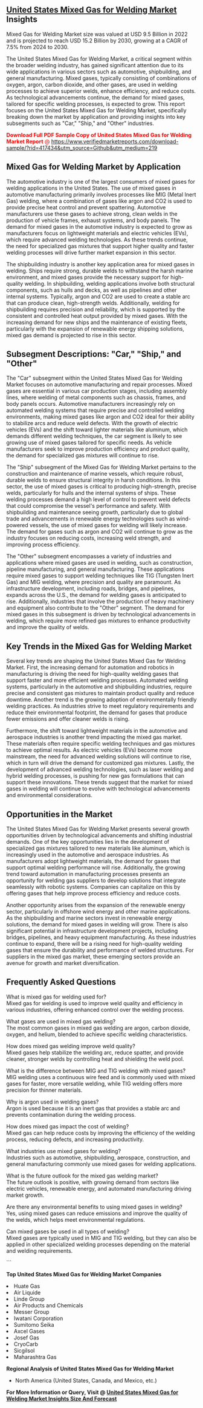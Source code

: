 <h2><a href="https://www.verifiedmarketreports.com/download-sample/?rid=417434&amp;utm_source=Github&amp;utm_medium=219" target="_blank">United States Mixed Gas for Welding Market</a> Insights</h2><p>Mixed Gas for Welding Market size was valued at USD 9.5 Billion in 2022 and is projected to reach USD 15.2 Billion by 2030, growing at a CAGR of 7.5% from 2024 to 2030.</p><p> <p>The United States Mixed Gas for Welding Market, a critical segment within the broader welding industry, has gained significant attention due to its wide applications in various sectors such as automotive, shipbuilding, and general manufacturing. Mixed gases, typically consisting of combinations of oxygen, argon, carbon dioxide, and other gases, are used in welding processes to achieve superior welds, enhance efficiency, and reduce costs. As technological advancements continue, the demand for mixed gases, tailored for specific welding processes, is expected to grow. This report focuses on the United States Mixed Gas for Welding Market, specifically breaking down the market by application and providing insights into key subsegments such as "Car," "Ship," and "Other" industries. <p><span class=""><span style="color: #ff0000;"><strong>Download Full PDF Sample Copy of United States Mixed Gas for Welding Market Report</strong> @ </span><a href="https://www.verifiedmarketreports.com/download-sample/?rid=417434&amp;utm_source=Github&amp;utm_medium=219" target="_blank">https://www.verifiedmarketreports.com/download-sample/?rid=417434&amp;utm_source=Github&amp;utm_medium=219</a></span></p></p> <h2>Mixed Gas for Welding Market by Application</h2> <p>The automotive industry is one of the largest consumers of mixed gases for welding applications in the United States. The use of mixed gases in automotive manufacturing primarily involves processes like MIG (Metal Inert Gas) welding, where a combination of gases like argon and CO2 is used to provide precise heat control and prevent spattering. Automotive manufacturers use these gases to achieve strong, clean welds in the production of vehicle frames, exhaust systems, and body panels. The demand for mixed gases in the automotive industry is expected to grow as manufacturers focus on lightweight materials and electric vehicles (EVs), which require advanced welding technologies. As these trends continue, the need for specialized gas mixtures that support higher quality and faster welding processes will drive further market expansion in this sector.</p> <p>The shipbuilding industry is another key application area for mixed gases in welding. Ships require strong, durable welds to withstand the harsh marine environment, and mixed gases provide the necessary support for high-quality welding. In shipbuilding, welding applications involve both structural components, such as hulls and decks, as well as pipelines and other internal systems. Typically, argon and CO2 are used to create a stable arc that can produce clean, high-strength welds. Additionally, welding for shipbuilding requires precision and reliability, which is supported by the consistent and controlled heat output provided by mixed gases. With the increasing demand for new ships and the maintenance of existing fleets, particularly with the expansion of renewable energy shipping solutions, mixed gas demand is projected to rise in this sector.</p> <h2>Subsegment Descriptions: "Car," "Ship," and "Other"</h2> <p>The "Car" subsegment within the United States Mixed Gas for Welding Market focuses on automotive manufacturing and repair processes. Mixed gases are essential in various car production stages, including assembly lines, where welding of metal components such as chassis, frames, and body panels occurs. Automotive manufacturers increasingly rely on automated welding systems that require precise and controlled welding environments, making mixed gases like argon and CO2 ideal for their ability to stabilize arcs and reduce weld defects. With the growth of electric vehicles (EVs) and the shift toward lighter materials like aluminum, which demands different welding techniques, the car segment is likely to see growing use of mixed gases tailored for specific needs. As vehicle manufacturers seek to improve production efficiency and product quality, the demand for specialized gas mixtures will continue to rise.</p> <p>The "Ship" subsegment of the Mixed Gas for Welding Market pertains to the construction and maintenance of marine vessels, which require robust, durable welds to ensure structural integrity in harsh conditions. In this sector, the use of mixed gases is critical to producing high-strength, precise welds, particularly for hulls and the internal systems of ships. These welding processes demand a high level of control to prevent weld defects that could compromise the vessel's performance and safety. With shipbuilding and maintenance seeing growth, particularly due to global trade and advancements in renewable energy technologies such as wind-powered vessels, the use of mixed gases for welding will likely increase. The demand for gases such as argon and CO2 will continue to grow as the industry focuses on reducing costs, increasing weld strength, and improving process efficiency.</p> <p>The "Other" subsegment encompasses a variety of industries and applications where mixed gases are used in welding, such as construction, pipeline manufacturing, and general manufacturing. These applications require mixed gases to support welding techniques like TIG (Tungsten Inert Gas) and MIG welding, where precision and quality are paramount. As infrastructure development, including roads, bridges, and pipelines, expands across the U.S., the demand for welding gases is anticipated to rise. Additionally, industries that involve the production of heavy machinery and equipment also contribute to the "Other" segment. The demand for mixed gases in this subsegment is driven by technological advancements in welding, which require more refined gas mixtures to enhance productivity and improve the quality of welds.</p> <h2>Key Trends in the Mixed Gas for Welding Market</h2> <p>Several key trends are shaping the United States Mixed Gas for Welding Market. First, the increasing demand for automation and robotics in manufacturing is driving the need for high-quality welding gases that support faster and more efficient welding processes. Automated welding systems, particularly in the automotive and shipbuilding industries, require precise and consistent gas mixtures to maintain product quality and reduce downtime. Another trend is the growing adoption of environmentally friendly welding practices. As industries strive to meet regulatory requirements and reduce their environmental footprint, the demand for gases that produce fewer emissions and offer cleaner welds is rising.</p> <p>Furthermore, the shift toward lightweight materials in the automotive and aerospace industries is another trend impacting the mixed gas market. These materials often require specific welding techniques and gas mixtures to achieve optimal results. As electric vehicles (EVs) become more mainstream, the need for advanced welding solutions will continue to rise, which in turn will drive the demand for customized gas mixtures. Lastly, the development of advanced welding technologies, such as laser welding and hybrid welding processes, is pushing for new gas formulations that can support these innovations. These trends suggest that the market for mixed gases in welding will continue to evolve with technological advancements and environmental considerations.</p> <h2>Opportunities in the Market</h2> <p>The United States Mixed Gas for Welding Market presents several growth opportunities driven by technological advancements and shifting industrial demands. One of the key opportunities lies in the development of specialized gas mixtures tailored to new materials like aluminum, which is increasingly used in the automotive and aerospace industries. As manufacturers adopt lightweight materials, the demand for gases that support optimal welding performance will rise. Additionally, the growing trend toward automation in manufacturing processes presents an opportunity for welding gas suppliers to develop solutions that integrate seamlessly with robotic systems. Companies can capitalize on this by offering gases that help improve process efficiency and reduce costs.</p> <p>Another opportunity arises from the expansion of the renewable energy sector, particularly in offshore wind energy and other marine applications. As the shipbuilding and marine sectors invest in renewable energy solutions, the demand for mixed gases in welding will grow. There is also significant potential in infrastructure development projects, including bridges, pipelines, and heavy equipment manufacturing. As these industries continue to expand, there will be a rising need for high-quality welding gases that ensure the durability and performance of welded structures. For suppliers in the mixed gas market, these emerging sectors provide an avenue for growth and market diversification.</p> <h2>Frequently Asked Questions</h2> <p>What is mixed gas for welding used for? <br>Mixed gas for welding is used to improve weld quality and efficiency in various industries, offering enhanced control over the welding process.</p> <p>What gases are used in mixed gas welding? <br>The most common gases in mixed gas welding are argon, carbon dioxide, oxygen, and helium, blended to achieve specific welding characteristics.</p> <p>How does mixed gas welding improve weld quality? <br>Mixed gases help stabilize the welding arc, reduce spatter, and provide cleaner, stronger welds by controlling heat and shielding the weld pool.</p> <p>What is the difference between MIG and TIG welding with mixed gases? <br>MIG welding uses a continuous wire feed and is commonly used with mixed gases for faster, more versatile welding, while TIG welding offers more precision for thinner materials.</p> <p>Why is argon used in welding gases? <br>Argon is used because it is an inert gas that provides a stable arc and prevents contamination during the welding process.</p> <p>How does mixed gas impact the cost of welding? <br>Mixed gas can help reduce costs by improving the efficiency of the welding process, reducing defects, and increasing productivity.</p> <p>What industries use mixed gases for welding? <br>Industries such as automotive, shipbuilding, aerospace, construction, and general manufacturing commonly use mixed gases for welding applications.</p> <p>What is the future outlook for the mixed gas welding market? <br>The future outlook is positive, with growing demand from sectors like electric vehicles, renewable energy, and automated manufacturing driving market growth.</p> <p>Are there any environmental benefits to using mixed gases in welding? <br>Yes, using mixed gases can reduce emissions and improve the quality of the welds, which helps meet environmental regulations.</p> <p>Can mixed gases be used in all types of welding? <br>Mixed gases are typically used in MIG and TIG welding, but they can also be applied in other specialized welding processes depending on the material and welding requirements.</p> ```</p><p><strong>Top United States Mixed Gas for Welding Market Companies</strong></p><div data-test-id=""><p><li>Huate Gas</li><li> Air Liquide</li><li> Linde Group</li><li> Air Products and Chemicals</li><li> Messer Group</li><li> Iwatani Corporation</li><li> Sumitomo Seika</li><li> Axcel Gases</li><li> Josef Gas</li><li> CryoCarb</li><li> Sicgilsol</li><li> Maharashtra Gas</li></p><div><strong>Regional Analysis of&nbsp;United States Mixed Gas for Welding Market</strong></div><ul><li dir="ltr"><p dir="ltr">North America&nbsp;(United States, Canada, and Mexico, etc.)</p></li></ul><p><strong>For More Information or Query, Visit @&nbsp;</strong><strong><a href="https://www.verifiedmarketreports.com/product/mixed-gas-for-welding-market/?utm_source=Github&amp;utm_medium=219" target="_blank">United States Mixed Gas for Welding Market Insights Size And Forecast</a></strong></p></div>
